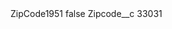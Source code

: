 <?xml version="1.0" encoding="UTF-8"?>
<CustomMetadata xmlns="http://soap.sforce.com/2006/04/metadata" xmlns:xsi="http://www.w3.org/2001/XMLSchema-instance" xmlns:xsd="http://www.w3.org/2001/XMLSchema">
    <label>ZipCode1951</label>
    <protected>false</protected>
    <values>
        <field>Zipcode__c</field>
        <value xsi:type="xsd:string">33031</value>
    </values>
</CustomMetadata>
